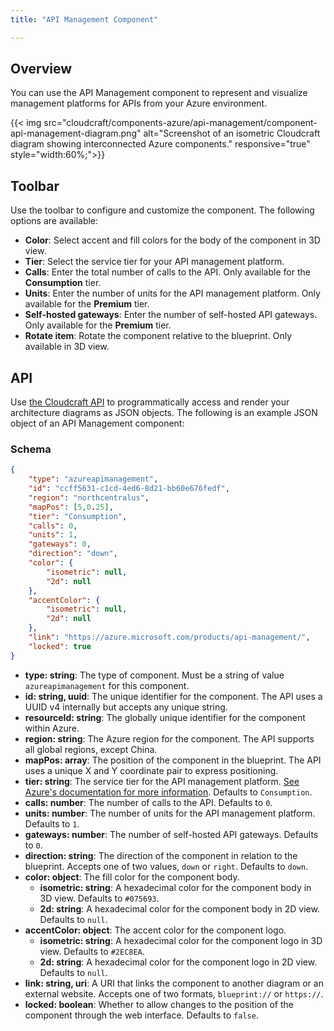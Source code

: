 ```yaml
---
title: "API Management Component"

---
```


## Overview

You can use the API Management component to represent and visualize management platforms for APIs from your Azure environment.

{{< img src="cloudcraft/components-azure/api-management/component-api-management-diagram.png" alt="Screenshot of an isometric Cloudcraft diagram showing interconnected Azure components." responsive="true" style="width:60%;">}}

## Toolbar

Use the toolbar to configure and customize the component. The following options are available:

- **Color**: Select accent and fill colors for the body of the component in 3D view.
- **Tier**: Select the service tier for your API management platform.
- **Calls**: Enter the total number of calls to the API. Only available for the **Consumption** tier.
- **Units**: Enter the number of units for the API management platform. Only available for the **Premium** tier.
- **Self-hosted gateways**: Enter the number of self-hosted API gateways. Only available for the **Premium** tier.
- **Rotate item**: Rotate the component relative to the blueprint. Only available in 3D view.

## API

Use [the Cloudcraft API][1] to programmatically access and render your architecture diagrams as JSON objects. The following is an example JSON object of an API Management component:

### Schema

```json
{
	"type": "azureapimanagement",
	"id": "ccff5631-c1cd-4ed6-8d21-bb60e676fedf",
	"region": "northcentralus",
	"mapPos": [5,0.25],
	"tier": "Consumption",
	"calls": 0,
	"units": 1,
	"gateways": 0,
	"direction": "down",
	"color": {
		"isometric": null,
		"2d": null
	},
	"accentColor": {
		"isometric": null,
		"2d": null
	},
	"link": "https://azure.microsoft.com/products/api-management/",
	"locked": true
}
```

- **type: string**: The type of component. Must be a string of value `azureapimanagement` for this component.
- **id: string, uuid**: The unique identifier for the component. The API uses a UUID v4 internally but accepts any unique string.
- **resourceId: string**: The globally unique identifier for the component within Azure.
- **region: string**: The Azure region for the component. The API supports all global regions, except China.
- **mapPos: array**: The position of the component in the blueprint. The API uses a unique X and Y coordinate pair to express positioning.
- **tier: string**: The service tier for the API management platform. [See Azure's documentation for more information][2]. Defaults to `Consumption`.
- **calls: number**: The number of calls to the API. Defaults to `0`.
- **units: number**: The number of units for the API management platform. Defaults to `1`.
- **gateways: number**: The number of self-hosted API gateways. Defaults to `0`.
- **direction: string**: The direction of the component in relation to the blueprint. Accepts one of two values, `down` or `right`. Defaults to `down`.
- **color: object**: The fill color for the component body.
  - **isometric: string**: A hexadecimal color for the component body in 3D view. Defaults to `#075693`.
  - **2d: string**: A hexadecimal color for the component body in 2D view. Defaults to `null`.
- **accentColor: object**: The accent color for the component logo.
  - **isometric: string**: A hexadecimal color for the component logo in 3D view. Defaults to `#2EC8EA`.
  - **2d: string**: A hexadecimal color for the component logo in 2D view. Defaults to `null`.
- **link: string, uri**: A URI that links the component to another diagram or an external website. Accepts one of two formats, `blueprint://` or `https://`.
- **locked: boolean**: Whether to allow changes to the position of the component through the web interface. Defaults to `false`.

[1]: https://developers.cloudcraft.co/
[2]: https://learn.microsoft.com/en-us/azure/api-management/api-management-features

